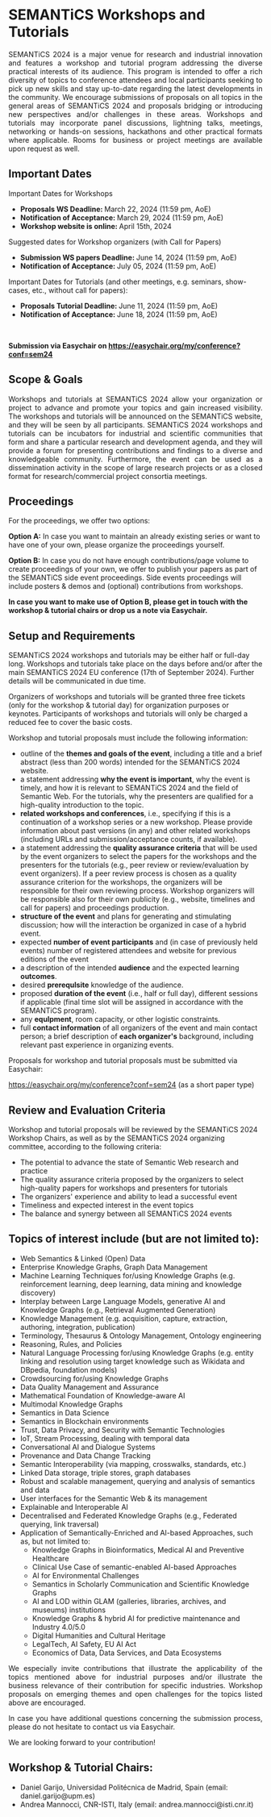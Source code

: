 <h1>SEMANTiCS Workshops and Tutorials</h1>
    <p style="text-align: justify !important;">SEMANTiCS 2024 is a major venue for research and industrial innovation and features a workshop and tutorial program addressing the diverse practical interests of its audience. This program is intended to offer a rich diversity of topics to conference attendees and local participants seeking to pick up new skills and stay up-to-date regarding the latest developments in the community. We encourage submissions of proposals on all topics in the general areas of SEMANTiCS 2024 and proposals bridging or introducing new perspectives and/or challenges in these areas. Workshops and tutorials may incorporate panel discussions, lightning talks, meetings, networking or hands-on sessions, hackathons and other practical formats where applicable. Rooms for business or project meetings are available upon request as well.
    </p>
    <h2>Important Dates</h2>
    <p>Important Dates for Workshops</p>
    <ul>
        <li><b>Proposals WS Deadline:&nbsp;</b>March 22, 2024 (11:59 pm, AoE)</li>
        <li><b>Notification of Acceptance:&nbsp;</b>March 29, 2024 (11:59 pm, AoE)</li>
        <li><b>Workshop website is online:&nbsp;</b>April 15th, 2024</li>
    </ul>

   <p>Suggested dates for Workshop organizers (with Call for Papers)</p>
   <ul>
       <li><b>Submission WS papers Deadline:&nbsp;</b>June 14, 2024 (11:59 pm, AoE)</li>
       <li><b>Notification of Acceptance:&nbsp;</b>July 05, 2024 (11:59 pm, AoE)</li>      
   </ul>
   <p>Important Dates for Tutorials (and other meetings, e.g. seminars, show-cases, etc., without call for papers):</p>
   <ul>
    <li><b>Proposals Tutorial Deadline:&nbsp;</b>June 11, 2024 (11:59 pm, AoE)</li>
    <li><b>Notification of Acceptance:&nbsp;</b>June 18, 2024 (11:59 pm, AoE)</li>
   </ul>
   <br>
   <p><b>Submission via Easychair on <a href="https://easychair.org/my/conference?conf=sem24">https://easychair.org/my/conference?conf=sem24</a></b></p>
   <h2>Scope & Goals</h2>
   <p style="text-align: justify !important;">Workshops and tutorials at SEMANTiCS 2024 allow your organization or project to advance and promote your topics and gain increased visibility. The workshops and tutorials will be announced on the SEMANTiCS website, and they will be seen by all participants. SEMANTiCS 2024 workshops and tutorials can be incubators for industrial and scientific communities that form and share a particular research and development agenda, and they will provide a forum for presenting contributions and findings to a diverse and knowledgeable community. Furthermore, the event can be used as a dissemination activity in the scope of large research projects or as a closed format for research/commercial project consortia meetings.
   </p>
   <h2>Proceedings</h2>
   <p>For the proceedings, we offer two options:
   </p>
   <p><b>Option A:</b> In case you want to maintain an already existing series or want to have one of your own, please organize the proceedings yourself. </p>
   <p><b>Option B:</b> In case you do not have enough contributions/page volume to create proceedings of your own, we offer to publish your papers as part of the SEMANTiCS side event proceedings. Side events proceedings will include posters & demos and (optional) contributions from workshops.
   </p>
   <p><b>In case you want to make use of Option B, please get in touch with the workshop & tutorial chairs or drop us a note via Easychair.
   </b></p>
   <h2>Setup and Requirements </h2>
   <p>SEMANTiCS 2024 workshops and tutorials may be either half or full-day long. Workshops and tutorials take place on the days before and/or after the main SEMANTiCS 2024 EU conference (17th of September 2024). Further details will be communicated in due time.
   </p>
   <p>Organizers of workshops and tutorials will be granted three free tickets (only for the workshop & tutorial day) for organization purposes or keynotes. Participants of workshops and tutorials will only be charged a reduced fee to cover the basic costs. </p>
   <p>Workshop and tutorial proposals must include the following information:</p>
   <ul>
    <li>outline of the <b>themes and goals of the event</b>, including a title and a brief abstract (less than 200 words) intended for the SEMANTiCS 2024 website.
    </li>
    <li>a statement addressing <b>why the event is important</b>, why the event is timely, and how it is relevant to SEMANTiCS 2024 and the field of Semantic Web. For the tutorials, why the presenters are qualified for a high-quality introduction to the topic.
    </li>
    <li><b>related workshops and conferences</b>, i.e., specifying if this is a continuation of a workshop series or a new workshop. Please provide information about past versions (in any) and other related workshops (including URLs and submission/acceptance counts, if available).
    </li>
    <li>a statement addressing the <b>quality assurance criteria</b> that will be used by the event organizers to select the papers for the workshops and the presenters for the tutorials (e.g., peer review or review/evaluation by event organizers). If a peer review process is chosen as a quality assurance criterion for the workshops, the organizers will be responsible for their own reviewing process. Workshop organizers will be responsible also for their own publicity (e.g., website, timelines and call for papers) and proceedings production. 
    </li>
    <li><b>structure of the event</b> and plans for generating and stimulating discussion; how will the interaction be organized in case of a hybrid event.
    </li>
    <li>expected <b>number of event participants</b> and (in case of previously held events) number of registered attendees and website for previous editions of the event
    </li>
    <li>a description of the intended <b>audience</b> and the expected learning<b> outcomes</b>.
    </li>
    <li>desired <b>prerequlsite</b> knowledge of the audience.
    </li>
    <li>proposed <b>duration of the event</b> (i.e., half or full day), different sessions if applicable (final time slot will be assigned in accordance with the SEMANTiCS program).
    </li>
    <li>any <b>equlpment</b>, room capacity, or other logistic constraints.</li>
    <li>full <b>contact information</b> of all organizers of the event and main contact person; a brief description of <b>each organizer's</b> background, including relevant past experience in organizing events.
    </li>
    </ul>
    <p>Proposals for workshop and tutorial proposals must be submitted via Easychair: </p>
    <p><a href="https://easychair.org/my/conference?conf=sem24">https://easychair.org/my/conference?conf=sem24</a> (as a short paper type)
    </p> 
    <h2> Review and Evaluation Criteria</h2>
    <p>Workshop and tutorial proposals will be reviewed by the SEMANTiCS 2024 Workshop Chairs, as well as by the SEMANTiCS 2024 organizing committee, according to the following criteria:</p>
    <ul>
        <li>The potential to advance the state of Semantic Web research and practice</li>
        <li>The quality assurance criteria proposed by the organizers to select high-quality papers for workshops and presenters for tutorials </li>
        <li>The organizers' experience and ability to lead a successful event </li>
        <li>Timeliness and expected interest in the event topics</li>
        <li>The balance and synergy between all SEMANTiCS 2024 events</li>
    </ul>
<h2>Topics of interest include (but are not limited to):</h2>
<ul>
    <li>Web Semantics & Linked (Open) Data </li>
    <li>Enterprise Knowledge Graphs, Graph Data Management</li>
    <li>Machine Learning Techniques for/using Knowledge Graphs (e.g. reinforcement learning, deep learning, data mining and knowledge discovery)
    </li>
    <li>Interplay between Large Language Models, generative AI  and Knowledge Graphs (e.g., Retrieval Augmented Generation)
    </li>
    <li>Knowledge Management (e.g.  acquisition, capture, extraction, authoring, integration, publication)
    </li>
    <li>Terminology, Thesaurus & Ontology Management, Ontology engineering
    </li>
    <li>Reasoning, Rules, and Policies 
    </li>
    <li>Natural Language Processing for/using Knowledge Graphs (e.g. entity linking and resolution using target knowledge such as Wikidata and DBpedia, foundation models)
    </li>
    <li>Crowdsourcing for/using Knowledge Graphs
    </li>
    <li>Data Quality Management and Assurance
    </li>
    <li>Mathematical Foundation of Knowledge-aware AI 
    </li>
    <li>Multimodal Knowledge Graphs
    </li>
    <li>Semantics in Data Science 
    </li>
    <li>Semantics in Blockchain environments
    </li>
    <li>Trust, Data Privacy, and Security with Semantic Technologies
    </li>
    <li>IoT, Stream Processing, dealing with temporal data
    </li>
    <li>Conversational AI and Dialogue Systems 
    </li>
    <li>Provenance and Data Change Tracking
    </li>
    <li>Semantic Interoperability (via mapping, crosswalks, standards, etc.)
    </li>
    <li>Linked Data storage, triple stores, graph databases
    </li>
    <li>Robust and scalable management, querying and analysis of semantics and data
    </li>
    <li>User interfaces for the Semantic Web & its management
    </li>
    <li>Explainable and Interoperable AI
    </li>
    <li>Decentralised and Federated Knowledge Graphs (e.g., Federated querying, link traversal)
    </li>
    <li>Application of Semantically-Enriched and AI-based Approaches, such as, but not limited to:
<ul>
    <li>Knowledge Graphs in Bioinformatics, Medical AI and Preventive Healthcare
    </li>
    <li>Clinical Use Case of semantic-enabled AI-based Approaches
    </li>
    <li>AI for Environmental Challenges  
    </li>
    <li>Semantics in Scholarly Communication and Scientific Knowledge Graphs
    </li>
    <li>AI and LOD within GLAM (galleries, libraries, archives, and museums) institutions
    </li>
    <li>Knowledge Graphs & hybrid AI for predictive maintenance and Industry 4.0/5.0
    </li>
    <li>Digital Humanities and Cultural Heritage
    </li>
    <li>LegalTech, AI Safety, EU AI Act
    </li>
    <li>Economics of Data, Data Services, and Data Ecosystems
    </li>
</ul>
    </li>
</ul>

<p style="text-align: justify !important;">We especially invite contributions that illustrate the applicability of the topics mentioned above for industrial purposes and/or illustrate the business relevance of their contribution for specific industries. Workshop proposals on emerging themes and open challenges for the topics listed above are encouraged.
</p>
<p style="text-align: justify !important;">In case you have additional questions concerning the submission process, please do not hesitate to contact us via Easychair.
</p>
<p>We are looking forward to your contribution!
</p>
<h2>Workshop & Tutorial Chairs: </h2>
<ul>
    <li>Daniel Garijo, Universidad Politécnica de Madrid, Spain (email: daniel.garijo@upm.es)</li>
    <li>Andrea Mannocci, CNR-ISTI, Italy (email: andrea.mannocci@isti.cnr.it)</li>    
</ul>
